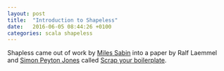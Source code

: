 ```yaml
---
layout: post
title:  "Introduction to Shapeless"
date:   2016-06-05 08:44:26 +0100
categories: scala shapeless
---
```


Shapless came out of work by [Miles Sabin](https://github.com/milessabin) into a paper by Ralf Laemmel and [Simon Peyton Jones](http://research.microsoft.com/en-us/people/simonpj/) called [Scrap your boilerplate](http://research.microsoft.com/en-us/um/people/simonpj/papers/hmap/).


